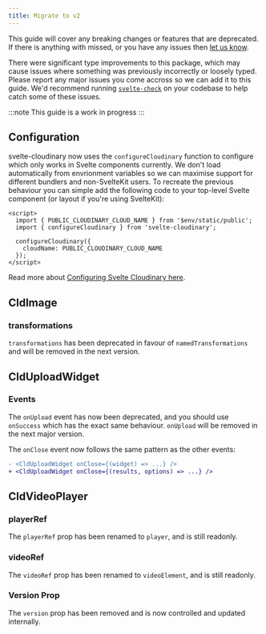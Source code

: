 ```yaml
---
title: Migrate to v2
---
```


This guide will cover any breaking changes or features that are deprecated. If there is anything with missed, or you have any issues then [let us know](https://github.com/cloudinary-community/svelte-cloudinary/issues/new/choose).

There were significant type improvements to this package, which may cause issues where something was previously incorrectly or loosely typed. Please report any major issues you come accross so we can add it to this guide. We'd recommend running [`svelte-check`](https://npmjs.com/svelte-check) on your codebase to help catch some of these issues.

:::note
This guide is a work in progress
:::

## Configuration

svelte-cloudinary now uses the `configureCloudinary` function to configure which only works in Svelte components currently. We don't load automatically from envrionment variables so we can maximise support for different bundlers and non-SvelteKit users. To recreate the previous behaviour you can simple add the following code to your top-level Svelte component (or layout if you're using SvelteKit):

```svelte
<script>
  import { PUBLIC_CLOUDINARY_CLOUD_NAME } from '$env/static/public';
  import { configureCloudinary } from 'svelte-cloudinary';

  configureCloudinary({
    cloudName: PUBLIC_CLOUDINARY_CLOUD_NAME
  });
</script>
```

Read more about [Configuring Svelte Cloudinary here](https://svelte.cloudinary.dev/config).

## CldImage

### transformations

`transformations` has been deprecated in favour of `namedTransformations` and will be removed in the next version.

## CldUploadWidget

### Events

The `onUpload` event has now been deprecated, and you should use `onSuccess` which has the exact same behaviour. `onUpload` will be removed in the next major version.

The `onClose` event now follows the same pattern as the other events:

```diff lang="svelte"
- <CldUploadWidget onClose={(widget) => ...} />
+ <CldUploadWidget onClose={(results, options) => ...} />
```

## CldVideoPlayer

### playerRef

The `playerRef` prop has been renamed to `player`, and is still readonly.

### videoRef

The `videoRef` prop has been renamed to `videoElement`, and is still readonly.

### Version Prop

The `version` prop has been removed and is now controlled and updated internally.

